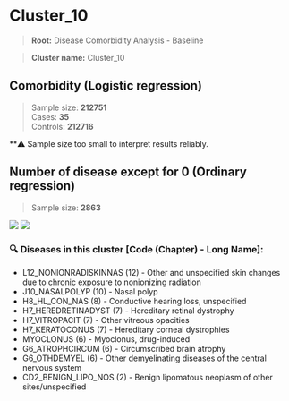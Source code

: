 # Cluster_10

> **Root:** Disease Comorbidity Analysis - Baseline

> **Cluster name:** Cluster_10  

## Comorbidity (Logistic regression)
> Sample size: **212751**  
> Cases: **35**  
> Controls: **212716**

**⚠️ Sample size too small to interpret results reliably.

## Number of disease except for 0 (Ordinary regression)
> Sample size: **2863**
<img src="/Cluster/Figures/Incidence/Histogram/Cluster_10_in.png" />
<CsvTable src="/Cluster_Data/Incidence/Histogram/Cluster_10_in.csv" label="🔍 View full results" />

<img src="/Cluster/Figures/Incidence/ORD/Cluster_10.png" />
<CsvTable src="/Cluster_Data/Incidence/ORD/ORD_Cluster_10.csv" label="🔍 View full results" />

### 🔍 Diseases in this cluster [Code (Chapter) - Long Name]:
- L12_NONIONRADISKINNAS (12) - Other and unspecified skin changes due to chronic exposure to nonionizing radiation
- J10_NASALPOLYP (10) - Nasal polyp
- H8_HL_CON_NAS (8) - Conductive hearing loss, unspecified
- H7_HEREDRETINADYST (7) - Hereditary retinal dystrophy
- H7_VITROPACIT (7) - Other vitreous opacities
- H7_KERATOCONUS (7) - Hereditary corneal dystrophies
- MYOCLONUS (6) - Myoclonus, drug-induced
- G6_ATROPHCIRCUM (6) - Circumscribed brain atrophy
- G6_OTHDEMYEL (6) - Other demyelinating diseases of the central nervous system
- CD2_BENIGN_LIPO_NOS (2) - Benign lipomatous neoplasm of other sites/unspecified
